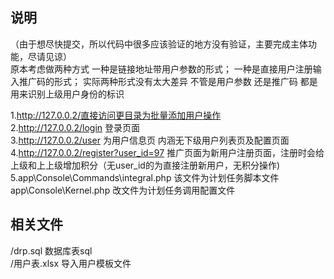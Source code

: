 

## 说明
（由于想尽快提交，所以代码中很多应该验证的地方没有验证，主要完成主体功能，尽请见谅）  
原本考虑做两种方式 一种是链接地址带用户参数的形式； 一种是直接用户注册输入推广码的形式；
实际两种形式没有太大差异 不管是用户参数 还是推广码 都是用来识别上级用户身份的标识  

1.http://127.0.0.2/直接访问更目录为批量添加用户操作  
2.http://127.0.0.2/login 登录页面  
3.http://127.0.0.2/user 为用户信息页 内涵无下级用户列表页及配置页面  
4.http://127.0.0.2/register?user_id=97 推广页面为新用户注册页面，注册时会给上级和上上级增加积分（无user_id的为直接注册新用户，无积分操作)  
5.app\Console\Commands\integral.php 该文件为计划任务脚本文件  
app\Console\Kernel.php 改文件为计划任务调用配置文件  


## 相关文件
/drp.sql 数据库表sql  
/用户表.xlsx 导入用户模板文件   


